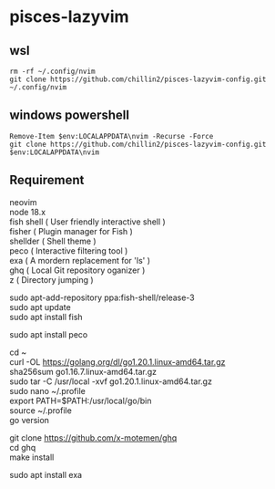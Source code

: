 # pisces-lazyvim  

wsl 
-------------------------------------------------  
```
rm -rf ~/.config/nvim
git clone https://github.com/chillin2/pisces-lazyvim-config.git ~/.config/nvim
```

windows powershell 
-------------------------------------------------  
```
Remove-Item $env:LOCALAPPDATA\nvim -Recurse -Force
git clone https://github.com/chillin2/pisces-lazyvim-config.git $env:LOCALAPPDATA\nvim
```

## Requirement  
neovim  
node 18.x  
fish shell ( User friendly interactive shell )  
fisher ( Plugin manager for Fish )  
shellder ( Shell theme )  
peco ( Interactive filtering tool )    
exa ( A mordern replacement for 'ls' )  
ghq ( Local Git repository oganizer )  
z ( Directory jumping )  


sudo apt-add-repository ppa:fish-shell/release-3  
sudo apt update  
sudo apt install fish  

sudo apt install peco  

cd ~  
curl -OL https://golang.org/dl/go1.20.1.linux-amd64.tar.gz  
sha256sum go1.16.7.linux-amd64.tar.gz  
sudo tar -C /usr/local -xvf go1.20.1.linux-amd64.tar.gz  
sudo nano ~/.profile  
export PATH=$PATH:/usr/local/go/bin  
source ~/.profile  
go version  

git clone https://github.com/x-motemen/ghq  
cd ghq  
make install  

sudo apt install exa  
